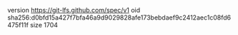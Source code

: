 version https://git-lfs.github.com/spec/v1
oid sha256:d0bfd15a427f7bfa46a9d9029828afe173bebdaef9c2412aec1c08fd6475f11f
size 1704
